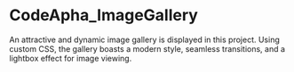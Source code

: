 # CodeApha_ImageGallery
 An attractive and dynamic image gallery is displayed in this project. Using custom CSS, the gallery boasts a modern style, seamless transitions, and a lightbox effect for image viewing.
